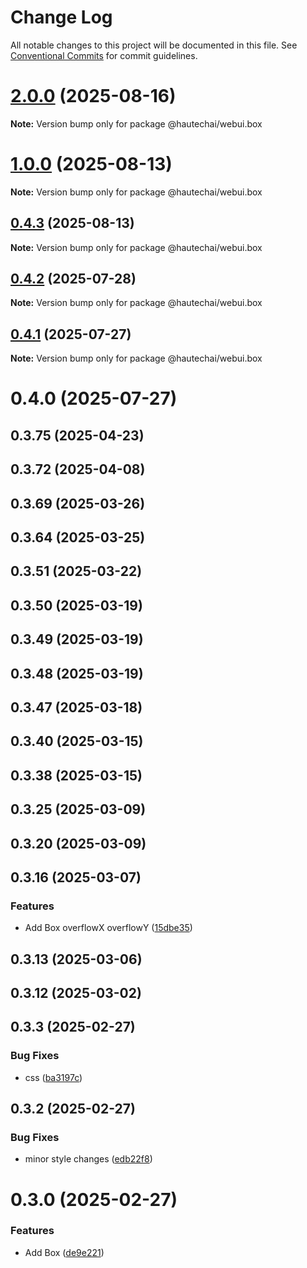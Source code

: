 # Change Log

All notable changes to this project will be documented in this file.
See [Conventional Commits](https://conventionalcommits.org) for commit guidelines.

# [2.0.0](https://github.com/HautechAI/webui/compare/@hautechai/webui.box@1.0.0...@hautechai/webui.box@2.0.0) (2025-08-16)

**Note:** Version bump only for package @hautechai/webui.box





# [1.0.0](https://github.com/HautechAI/webui/compare/@hautechai/webui.box@0.4.3...@hautechai/webui.box@1.0.0) (2025-08-13)

**Note:** Version bump only for package @hautechai/webui.box

## [0.4.3](https://github.com/HautechAI/webui/compare/@hautechai/webui.box@0.4.2...@hautechai/webui.box@0.4.3) (2025-08-13)

**Note:** Version bump only for package @hautechai/webui.box

## [0.4.2](https://github.com/HautechAI/webui/compare/@hautechai/webui.box@0.4.1...@hautechai/webui.box@0.4.2) (2025-07-28)

**Note:** Version bump only for package @hautechai/webui.box

## [0.4.1](https://github.com/HautechAI/webui/compare/@hautechai/webui.box@0.4.0...@hautechai/webui.box@0.4.1) (2025-07-27)

**Note:** Version bump only for package @hautechai/webui.box

# 0.4.0 (2025-07-27)

## 0.3.75 (2025-04-23)

## 0.3.72 (2025-04-08)

## 0.3.69 (2025-03-26)

## 0.3.64 (2025-03-25)

## 0.3.51 (2025-03-22)

## 0.3.50 (2025-03-19)

## 0.3.49 (2025-03-19)

## 0.3.48 (2025-03-19)

## 0.3.47 (2025-03-18)

## 0.3.40 (2025-03-15)

## 0.3.38 (2025-03-15)

## 0.3.25 (2025-03-09)

## 0.3.20 (2025-03-09)

## 0.3.16 (2025-03-07)

### Features

- Add Box overflowX overflowY ([15dbe35](https://github.com/HautechAI/webui/commit/15dbe3503b25d0db74ea00f35e85b42e10158c31))

## 0.3.13 (2025-03-06)

## 0.3.12 (2025-03-02)

## 0.3.3 (2025-02-27)

### Bug Fixes

- css ([ba3197c](https://github.com/HautechAI/webui/commit/ba3197cd9ea518492bc4f31cd5e9ac96579b8562))

## 0.3.2 (2025-02-27)

### Bug Fixes

- minor style changes ([edb22f8](https://github.com/HautechAI/webui/commit/edb22f8a05e6b97b8f1f46dbd258e22498f6524b))

# 0.3.0 (2025-02-27)

### Features

- Add Box ([de9e221](https://github.com/HautechAI/webui/commit/de9e2212559fe93ec5ec0a82d360a74cc50d3030))
